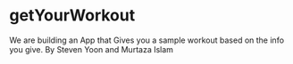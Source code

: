 # getYourWorkout
We are building an App that Gives you a sample workout based on the info you give.
By Steven Yoon and Murtaza Islam
